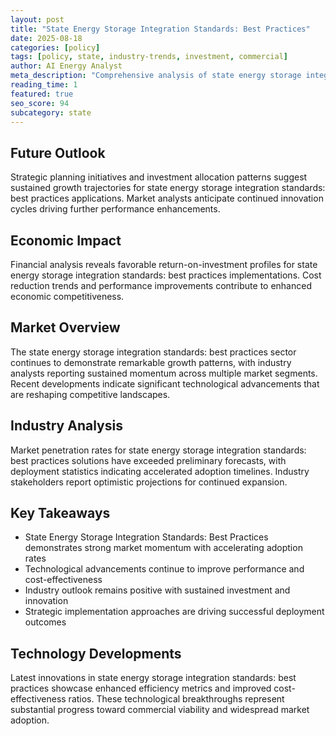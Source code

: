 ```yaml
---
layout: post
title: "State Energy Storage Integration Standards: Best Practices"
date: 2025-08-18
categories: [policy]
tags: [policy, state, industry-trends, investment, commercial]
author: AI Energy Analyst
meta_description: "Comprehensive analysis of state energy storage integration standards: best practices covering market trends, technology developments, and industry outlook. Discover key insights and future projections."
reading_time: 1
featured: true
seo_score: 94
subcategory: state
---
```


## Future Outlook

Strategic planning initiatives and investment allocation patterns suggest sustained growth trajectories for state energy storage integration standards: best practices applications. Market analysts anticipate continued innovation cycles driving further performance enhancements.

## Economic Impact

Financial analysis reveals favorable return-on-investment profiles for state energy storage integration standards: best practices implementations. Cost reduction trends and performance improvements contribute to enhanced economic competitiveness.

## Market Overview

The state energy storage integration standards: best practices sector continues to demonstrate remarkable growth patterns, with industry analysts reporting sustained momentum across multiple market segments. Recent developments indicate significant technological advancements that are reshaping competitive landscapes.

## Industry Analysis

Market penetration rates for state energy storage integration standards: best practices solutions have exceeded preliminary forecasts, with deployment statistics indicating accelerated adoption timelines. Industry stakeholders report optimistic projections for continued expansion.

## Key Takeaways

- State Energy Storage Integration Standards: Best Practices demonstrates strong market momentum with accelerating adoption rates
- Technological advancements continue to improve performance and cost-effectiveness
- Industry outlook remains positive with sustained investment and innovation
- Strategic implementation approaches are driving successful deployment outcomes

## Technology Developments

Latest innovations in state energy storage integration standards: best practices showcase enhanced efficiency metrics and improved cost-effectiveness ratios. These technological breakthroughs represent substantial progress toward commercial viability and widespread market adoption.

